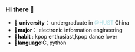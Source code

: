 ### Hi there 👋

<!--
**Keminae/keminae** is a ✨ _special_ ✨ repository because its `README.md` (this file) appears on your GitHub profile.

Here are some ideas to get you started:

- 🔭 I’m currently working on ...
- 🌱 I’m currently learning ...
- 👯 I’m looking to collaborate on ...
- 🤔 I’m looking for help with ...
- 💬 Ask me about ...
- 📫 How to reach me: ...
- 😄 Pronouns: ...
- ⚡ Fun fact: ...
-->
- :school: **university**： undergraduate in <font color=Powderblue>@HUST <font color=black>China
- :book:**major**： electronic information engineering
- :dancer:**habit** : kpop enthusiast,kpop dance lover
- :star2:**language**:C, python
